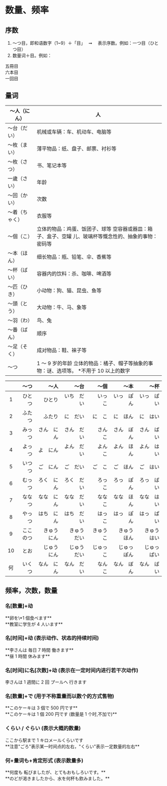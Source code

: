 # 数量、频率

## 序数

1. ～つ目，即和语数字（1~9）＋「目」　 ➞ 　表示序数。例如：一つ目（ひとつ目）
2. 数量词＋目。例如：

<words>
  <div>五冊目</div>
  <div>六本目</div>
  <div>一回目</div>
</words>

## 量词

| ～人（にん）   | 人                                                                                                     |
| -------------- | ------------------------------------------------------------------------------------------------------ |
| ～台（だい）   | 机械或车辆：车、机动车、电脑等                                                                         |
| ～枚（まい）   | 薄平物品：纸、盘子、邮票、衬衫等                                                                       |
| ～枚（さつ）   | 书、笔记本等                                                                                           |
| 一歲（さい）   | 年龄                                                                                                   |
| ～回（かい）   | 次数                                                                                                   |
| ～着（ちゃく） | 衣服等                                                                                                 |
| ～個（こ）     | 立体的物品：鸡蛋、饭团子、球等 空容器或器皿：箱子、盒子、空罐 儿、玻璃杯等慨念性的、抽象的事物：密码等 |
| ～本（ほん）   | 细长物品：瓶、铅笔、伞、香蕉等                                                                         |
| ～杯（ばい）   | 容器内的饮料：杀、咖啡、啤酒等                                                                         |
| ～匹（ひき）   | 小动物：狗、猫、昆虫、鱼等                                                                             |
| ～頭（とう）   | 大动物：牛、马、象等                                                                                   |
| ～羽（わ）     | 鸟、兔                                                                                                 |
| ～番（ばん）   | 顺序                                                                                                   |
| ～足（そく）   | 成对物品：鞋、袜子等                                                                                   |
| ～つ           | 1 ～ 9 岁的年龄 立体的物品：橘子、帽子等抽象的事物：谜、选项等。 \*不用于 10 以上的数字                |

|     |     ～つ |         ～人 |         ～台 |       ～個 |         ～本 |         ～杯 |
| :-: | -------: | -----------: | -----------: | ---------: | -----------: | -----------: |
|  1  |   ひとつ |       ひとり |   いち　だい |   いっ　こ |   いっ　ぽん |   いっ　ぱい |
|  2  |   ふたつ |       ふたり |     に　だい |     に　こ |     に　ほん |     に　はい |
|  3  |   みっつ |   さん　にん |   さん　だい |   さん　こ |   さん　ぼん |   さん　ばい |
|  4  |   よっつ |     よ　にん |   よん　だい |   よん　こ |   よん　ほん |   よん　はい |
|  5  |   いつつ |     ご　にん |     ご　だい |     ご　こ |     ご　ほん |     ご　はい |
|  6  |   むっつ |   ろく　にん |   ろく　だい |   ろっ　こ |   ろっ　ぽん |   ろっ　ばい |
|  7  |   ななつ |   なな　にん |   なな　だい |   なな　こ |   なな　ほん |   なな　はい |
|  8  |   やっつ |   はち　にん |   はち　だい |   はっ　こ |   はっ　ぽん |   はっ　ぱい |
|  9  | ここのつ | きゅう　にん | きゅう　だい | きゅう　こ | きゅう　ほん | きゅう　はい |
| 10  |     とお | じゅう　にん | じゅう　だい | じゅっ　こ | じゅっ　ぽん | じゅっ　ぱい |
| 何  |   いくつ |   なん　にん |   なん　だい |   なん　こ |   なん　ぼん |   なん　ばい |

## 频率，次数，数量

### 名\[数量\]+动

<sentences>
  <div>**卵を\*1 個食べます**</div>
  <div>**教室に学生が 4 人います**</div>
</sentences>

### 名\[时间\]+动 (表示动作、状态的持续时间)

<sentences>
  <div>**李さんは 毎日 7 時間 働きます**</div>
  <div>**昼 1 時間 休みます**</div>
</sentences>

### 名\[时间\]に名\[次数\]+动 (表示在一定时间内进行若干次动作)

<sentences>
  <div>李さんは 1 週間に 2 回 プールへ 行きます</div>
</sentences>

### 名\[数量\]+で (用于不称重量而以数个的方式售物)

<sentences>
  <div>**このケーキは 3 個で 500 円です**</div>
  <div>**このケーキは 1 個 200 円です (数量是 1 个时,不加で)**</div>
</sentences>

### くらい / ぐらい (表示大概的数量)

<sentences>
  <div>ここから駅まで 1 キロメールくらいです</div>
  <div>**注意"ごろ"表示某一时间点的左右，"くらい"表示一定数量的左右**</div>
</sentences>

### 何+量词も+肯定形式 (表示数量多)

<sentences>
  <div>**何度も 転びましたが、とてもおもしろいです。**</div>
  <div>**のどが渇きましたから、水を何杯も飲みました。**</div>
</sentences>

